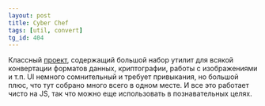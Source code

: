 ```yaml
---
layout: post
title: Cyber Chef
tags: [util, convert]
tg_id: 404
---
```

Классный [проект](https://gchq.github.io/CyberChef/), содержащий большой набор утилит для всякой конвертации форматов данных, криптографии, работы с изображениями и т.п. UI немного сомнительный и требует привыкания, но большой плюс, что тут собрано много всего в одном месте. И все это работает чисто на JS, так что можно еще использовать в познавательных целях.


